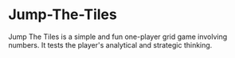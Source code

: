 # Jump-The-Tiles
Jump The Tiles is a simple and fun one-player grid game involving numbers. It tests the player's analytical and strategic thinking.
